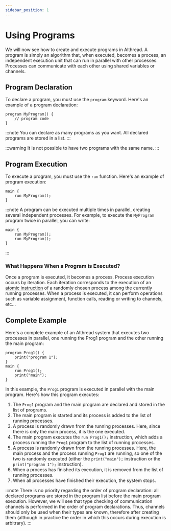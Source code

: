```yaml
---
sidebar_position: 1
---
```


# Using Programs
We will now see how to create and execute programs in Althread. A program is simply an algorithm that, when executed, becomes a process, an independent execution unit that can run in parallel with other processes. Processes can communicate with each other using shared variables or channels.


## Program Declaration

To declare a program, you must use the `program` keyword. Here's an example of a program declaration:

```althread
program MyProgram() {
    // program code
}
```

:::note
You can declare as many programs as you want. All declared programs are stored in a list.
:::

:::warning
It is not possible to have two programs with the same name.
:::

## Program Execution

To execute a program, you must use the `run` function. Here's an example of program execution:

```althread
main {
    run MyProgram();
}
```


:::note
A program can be executed multiple times in parallel, creating several independent processes. For example, to execute the `MyProgram` program twice in parallel, you can write:
```althread
main {
    run MyProgram();
    run MyProgram();
}
```
:::


### What Happens When a Program is Executed?

Once a program is executed, it becomes a process. Process execution occurs by iteration. Each iteration corresponds to the execution of an [atomic instruction](/docs/guide/getting-started/syntaxe#expression-atomique) of a randomly chosen process among the currently running processes. When a process is executed, it can perform operations such as variable assignment, function calls, reading or writing to channels, etc...


## Complete Example

Here's a complete example of an Althread system that executes two processes in parallel, one running the Prog1 program and the other running the main program:

```althread
program Prog1() {
    print("program 1");
}
main {
    run Prog1();
    print("main");
}
```

In this example, the `Prog1` program is executed in parallel with the main program. Here's how this program executes:
1. The `Prog1` program and the main program are declared and stored in the list of programs.
2. The main program is started and its process is added to the list of running processes.
3. A process is randomly drawn from the running processes. Here, since there is only the main process, it is the one executed.
4. The main program executes the `run Prog1();` instruction, which adds a process running the `Prog1` program to the list of running processes.
5. A process is randomly drawn from the running processes. Here, the main process and the process running `Prog1` are running, so one of the two is randomly executed (either the `print("main");` instruction or the `print("program 1");` instruction).
6. When a process has finished its execution, it is removed from the list of running processes.
7. When all processes have finished their execution, the system stops.


:::note
There is no priority regarding the order of program declaration: all declared programs are stored in the program list before the main program execution. However, we will see that type checking of communication channels is performed in the order of program declarations. Thus, channels should only be used when their types are known, therefore after creating them (although in practice the order in which this occurs during execution is arbitrary).
:::